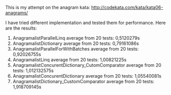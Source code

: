 This is my attempt on the anagram kata: http://codekata.com/kata/kata06-anagrams/


I have tried different implementation and tested them for performance.
Here are the results:

1. AnagramalistParallelLinq                        average from 20 tests: 0,5120279s
1. AnagramalistDictionary                          average from 20 tests: 0,79161086s
1. AnagramalistParallelForWithBatches              average from 20 tests: 0,92026755s
1. AnagramalistLinq                                average from 20 tests: 1,00821225s
1. AnagramalistConcurentDictionary_CutomComparator average from 20 tests: 1,012132575s
1. AnagramalistConcurentDictionary                 average from 20 tests: 1,05540081s
1. AnagramalistDictionary_CustomComparator         average from 20 tests: 1,918709145s
